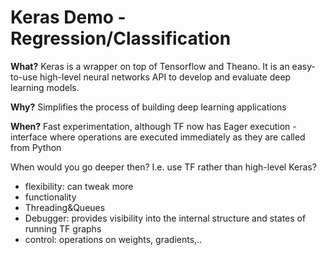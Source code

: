 # Keras Demo - Regression/Classification

**What?** Keras is a wrapper on top of Tensorflow and Theano. It is an easy-to-use high-level neural networks API to develop and evaluate deep learning models.

**Why?** Simplifies the process of building deep learning applications


**When?**
Fast experimentation, although TF now has Eager execution - interface where operations are executed immediately as they are called from Python

When would you go deeper then? I.e. use TF rather than high-level Keras?
- flexibility: can tweak more
- functionality
- Threading&Queues
- Debugger: provides visibility into the internal structure and states of running TF graphs
- control: operations on weights, gradients,..
